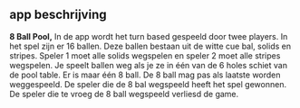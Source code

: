 ## app beschrijving

**8 Ball Pool,** In de app wordt het turn based gespeeld door twee players.
In het spel zijn er 16 ballen. Deze ballen bestaan uit de witte cue bal,
solids en stripes. Speler 1 moet alle solids wegspelen en speler 2 moet alle stripes wegspelen.
Je speelt ballen weg als je ze in één van de 6 holes schiet van de pool table.
Er is maar één 8 ball.
De 8 ball mag pas als laatste worden weggespeeld. De speler die de 8 bal wegspeeld heeft het spel gewonnen.
De speler die te vroeg de 8 ball wegspeeld verliesd de game.